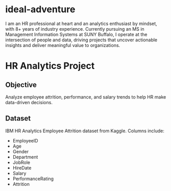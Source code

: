 # ideal-adventure
I am an HR professional at heart and an analytics enthusiast by mindset, with 8+ years of industry experience. Currently pursuing an MS in Management Information Systems at SUNY Buffalo, I operate at the intersection of people and data, driving projects that uncover actionable insights and deliver meaningful value to organizations.

# HR Analytics Project

## Objective
Analyze employee attrition, performance, and salary trends to help HR make data-driven decisions.

## Dataset
IBM HR Analytics Employee Attrition dataset from Kaggle. Columns include:
- EmployeeID
- Age
- Gender
- Department
- JobRole
- HireDate
- Salary
- PerformanceRating
- Attrition
